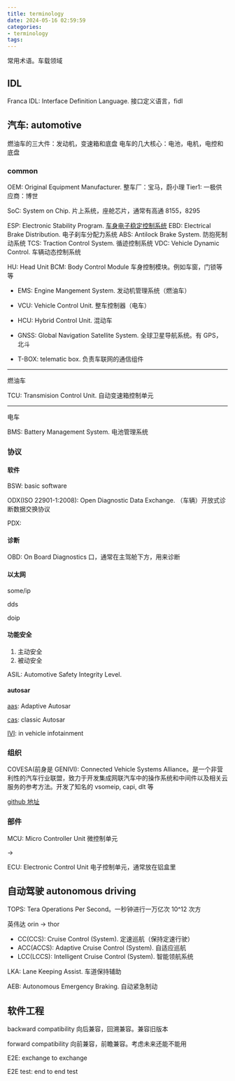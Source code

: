```yaml
---
title: terminology
date: 2024-05-16 02:59:59
categories:
- terminology
tags:
---
```


常用术语。车载领域

<!-- more -->

## IDL

Franca IDL: Interface Definition Language. 接口定义语言，fidl

## 汽车: automotive

燃油车的三大件：发动机，变速箱和底盘
电车的几大核心：电池，电机，电控和底盘

### common

OEM: Original Equipment Manufacturer. 整车厂：宝马，蔚小理
Tier1: 一极供应商：博世

SoC: System on Chip. 片上系统，座舱芯片，通常有高通 8155，8295

ESP: Electronic Stability Program. [车身电子稳定控制系统](https://baike.baidu.com/item/%E8%BD%A6%E8%BA%AB%E7%94%B5%E5%AD%90%E7%A8%B3%E5%AE%9A%E7%B3%BB%E7%BB%9F/706067?fromtitle=esp&fromid=9251372)
EBD: Electrical Brake Distribution. 电子刹车分配力系统
ABS: Antilock Brake System. 防抱死制动系统
TCS: Traction Control System. 循迹控制系统
VDC: Vehicle Dynamic Control. 车辆动态控制系统

HU: Head Unit
BCM: Body Control Module 车身控制模块。例如车窗，门锁等等

- EMS: Engine Mangement System. 发动机管理系统（燃油车）
- VCU: Vehicle Control Unit. 整车控制器（电车）
- HCU: Hybrid Control Unit. 混动车

- GNSS: Global Navigation Satellite System. 全球卫星导航系统。有 GPS，北斗
- T-BOX: telematic box. 负责车联网的通信组件

---
燃油车

TCU: Transmision Control Unit. 自动变速箱控制单元

---
电车

BMS: Battery Management System. 电池管理系统

### 协议

#### 软件

BSW: basic software

ODX(ISO 22901-1:2008): Open Diagnostic Data Exchange. （车辆）开放式诊断数据交换协议

PDX:

#### 诊断

OBD: On Board Diagnostics 口，通常在主驾舱下方，用来诊断

#### 以太网

some/ip

dds

doip

#### 功能安全

1. 主动安全
2. 被动安全

ASIL: Automotive Safety Integrity Level.

#### autosar

[aas](https://www.autosar.org/standards/adaptive-platform): Adaptive Autosar

[cas](https://www.autosar.org/standards/classic-platform): classic Autosar

[IVI](https://wayland.pages.freedesktop.org/weston/toc/ivi-shell.html): in vehicle infotainment

### 组织

COVESA(前身是 GENIVI): Connected Vehicle Systems Alliance。是一个非营利性的汽车行业联盟，致力于开发集成网联汽车中的操作系统和中间件以及相关云服务的参考方法。开发了知名的 vsomeip, capi, dlt 等

[github 地址](https://github.com/COVESA)

### 部件

MCU: Micro Controller Unit 微控制单元

->

ECU: Electronic Control Unit 电子控制单元，通常放在铝盒里

## 自动驾驶 autonomous driving

TOPS: Tera Operations Per Second。一秒钟进行一万亿次 10^12 次方

英伟达 orin -> thor

- CC(CCS): Cruise Control (System). 定速巡航（保持定速行驶）
- ACC(ACCS): Adaptive Cruise Control (System). 自适应巡航
- LCC(LCCS): Intelligent Cruise Control (System). 智能领航系统

LKA: Lane Keeping Assist. 车道保持辅助

AEB: Autonomous Emergency Braking. 自动紧急制动

## 软件工程

backward compatibility 向后兼容，回溯兼容。兼容旧版本

forward compatibility 向前兼容，前瞻兼容。考虑未来还能不能用

E2E: exchange to exchange

E2E test: end to end test
